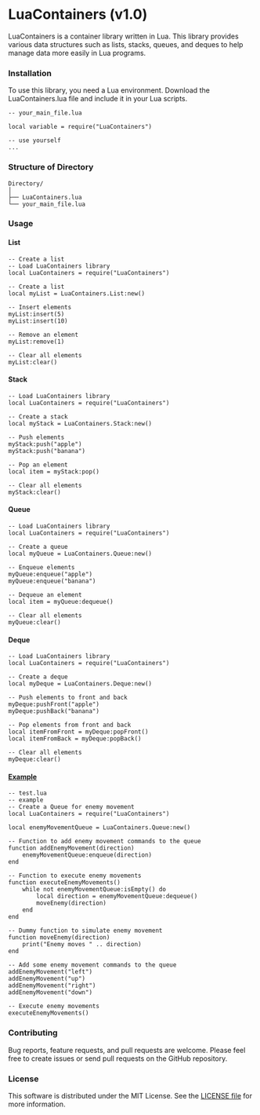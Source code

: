 # LuaContainers (v1.0)
LuaContainers is a container library written in Lua. This library provides various data structures such as lists, stacks, queues, and deques to help manage data more easily in Lua programs.

### Installation
To use this library, you need a Lua environment. Download the LuaContainers.lua file and include it in your Lua scripts.
```
-- your_main_file.lua

local variable = require("LuaContainers")

-- use yourself
...
```

### Structure of Directory
```
Directory/
│
├── LuaContainers.lua
└── your_main_file.lua
```

### Usage
#### List
```
-- Create a list
-- Load LuaContainers library
local LuaContainers = require("LuaContainers")

-- Create a list
local myList = LuaContainers.List:new()

-- Insert elements
myList:insert(5)
myList:insert(10)

-- Remove an element
myList:remove(1)

-- Clear all elements
myList:clear()
```

#### Stack
```
-- Load LuaContainers library
local LuaContainers = require("LuaContainers")

-- Create a stack
local myStack = LuaContainers.Stack:new()

-- Push elements
myStack:push("apple")
myStack:push("banana")

-- Pop an element
local item = myStack:pop()

-- Clear all elements
myStack:clear()
```

#### Queue
```
-- Load LuaContainers library
local LuaContainers = require("LuaContainers")

-- Create a queue
local myQueue = LuaContainers.Queue:new()

-- Enqueue elements
myQueue:enqueue("apple")
myQueue:enqueue("banana")

-- Dequeue an element
local item = myQueue:dequeue()

-- Clear all elements
myQueue:clear()
```

#### Deque
```
-- Load LuaContainers library
local LuaContainers = require("LuaContainers")

-- Create a deque
local myDeque = LuaContainers.Deque:new()

-- Push elements to front and back
myDeque:pushFront("apple")
myDeque:pushBack("banana")

-- Pop elements from front and back
local itemFromFront = myDeque:popFront()
local itemFromBack = myDeque:popBack()

-- Clear all elements
myDeque:clear()
```

#### [Example](test.lua)
```
-- test.lua
-- example
-- Create a Queue for enemy movement
local LuaContainers = require("LuaContainers")

local enemyMovementQueue = LuaContainers.Queue:new()

-- Function to add enemy movement commands to the queue
function addEnemyMovement(direction)
    enemyMovementQueue:enqueue(direction)
end

-- Function to execute enemy movements
function executeEnemyMovements()
    while not enemyMovementQueue:isEmpty() do
        local direction = enemyMovementQueue:dequeue()
        moveEnemy(direction)
    end
end

-- Dummy function to simulate enemy movement
function moveEnemy(direction)
    print("Enemy moves " .. direction)
end

-- Add some enemy movement commands to the queue
addEnemyMovement("left")
addEnemyMovement("up")
addEnemyMovement("right")
addEnemyMovement("down")

-- Execute enemy movements
executeEnemyMovements()
```

### Contributing
Bug reports, feature requests, and pull requests are welcome. Please feel free to create issues or send pull requests on the GitHub repository.

### License
This software is distributed under the MIT License. See the [LICENSE file](LICENSE) for more information.
